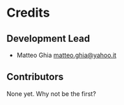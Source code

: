 Credits
=======

Development Lead
----------------

* Matteo Ghia <matteo.ghia@yahoo.it>

Contributors
------------

None yet. Why not be the first?
